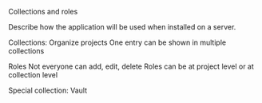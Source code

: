 Collections and roles


Describe how the application will be used when installed on a server.

Collections:
Organize projects
One entry can be shown in multiple collections

Roles
Not everyone can add, edit, delete
Roles can be at project level or at collection level

Special collection: Vault






